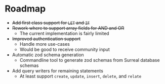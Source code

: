 # Roadmap

- ~~Add first class support for `LET` and `IF`~~
- ~~Rework where to support array fields for AND and OR~~
	- The current implementation is fairly limited
- ~~Improved authentication support~~
	- Handle more use-cases
	- Would be good to receive community input
- Automatic zod schema generation
	- Commandline tool to generate zod schemas from Surreal database schemas
- Add query writers for remaining statements
	- At least support `create`, `update`, `insert`, `delete`, and `relate`